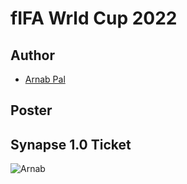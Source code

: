 # fIFA Wrld Cup 2022

## Author


- [Arnab Pal](https://github.com/arnabpal16)

## Poster

## Synapse 1.0 Ticket

![Arnab](https://user-images.githubusercontent.com/109953155/214651177-1c96284a-71eb-4341-9b88-e1e1f4c1d5a9.png)
